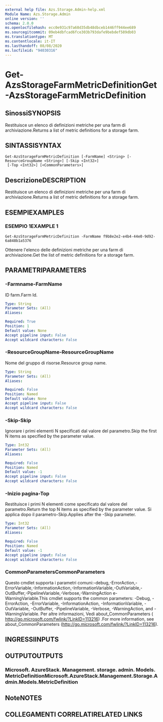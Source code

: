 ```yaml
---
external help file: Azs.Storage.Admin-help.xml
Module Name: Azs.Storage.Admin
online version: ''
schema: 2.0.0
ms.openlocfilehash: ecc0e931c97a60d35db48dbceb1446ff944ee689
ms.sourcegitcommit: 09eb4dbfcad6fce303b793dafe9bebdef589db03
ms.translationtype: MT
ms.contentlocale: it-IT
ms.lasthandoff: 08/08/2020
ms.locfileid: "94030316"
---
```

# <span data-ttu-id="8d40d-101">Get-AzsStorageFarmMetricDefinition</span><span class="sxs-lookup"><span data-stu-id="8d40d-101">Get-AzsStorageFarmMetricDefinition</span></span>

## <span data-ttu-id="8d40d-102">Sinossi</span><span class="sxs-lookup"><span data-stu-id="8d40d-102">SYNOPSIS</span></span>
<span data-ttu-id="8d40d-103">Restituisce un elenco di definizioni metriche per una farm di archiviazione.</span><span class="sxs-lookup"><span data-stu-id="8d40d-103">Returns a list of metric definitions for a storage farm.</span></span>

## <span data-ttu-id="8d40d-104">SINTASSI</span><span class="sxs-lookup"><span data-stu-id="8d40d-104">SYNTAX</span></span>

```
Get-AzsStorageFarmMetricDefinition [-FarmName] <String> [-ResourceGroupName <String>] [-Skip <Int32>]
 [-Top <Int32>] [<CommonParameters>]
```

## <span data-ttu-id="8d40d-105">Descrizione</span><span class="sxs-lookup"><span data-stu-id="8d40d-105">DESCRIPTION</span></span>
<span data-ttu-id="8d40d-106">Restituisce un elenco di definizioni metriche per una farm di archiviazione.</span><span class="sxs-lookup"><span data-stu-id="8d40d-106">Returns a list of metric definitions for a storage farm.</span></span>

## <span data-ttu-id="8d40d-107">ESEMPI</span><span class="sxs-lookup"><span data-stu-id="8d40d-107">EXAMPLES</span></span>

### <span data-ttu-id="8d40d-108">ESEMPIO 1</span><span class="sxs-lookup"><span data-stu-id="8d40d-108">EXAMPLE 1</span></span>
```
Get-AzsStorageFarmMetricDefinition -FarmName f9b8e2e2-e4b4-44e0-9d92-6a848b1a5376
```

<span data-ttu-id="8d40d-109">Ottenere l'elenco delle definizioni metriche per una farm di archiviazione.</span><span class="sxs-lookup"><span data-stu-id="8d40d-109">Get the list of metric definitions for a storage farm.</span></span>

## <span data-ttu-id="8d40d-110">PARAMETRI</span><span class="sxs-lookup"><span data-stu-id="8d40d-110">PARAMETERS</span></span>

### <span data-ttu-id="8d40d-111">-Farmname</span><span class="sxs-lookup"><span data-stu-id="8d40d-111">-FarmName</span></span>
<span data-ttu-id="8d40d-112">ID farm.</span><span class="sxs-lookup"><span data-stu-id="8d40d-112">Farm Id.</span></span>

```yaml
Type: String
Parameter Sets: (All)
Aliases:

Required: True
Position: 1
Default value: None
Accept pipeline input: False
Accept wildcard characters: False
```

### <span data-ttu-id="8d40d-113">-ResourceGroupName</span><span class="sxs-lookup"><span data-stu-id="8d40d-113">-ResourceGroupName</span></span>
<span data-ttu-id="8d40d-114">Nome del gruppo di risorse.</span><span class="sxs-lookup"><span data-stu-id="8d40d-114">Resource group name.</span></span>

```yaml
Type: String
Parameter Sets: (All)
Aliases:

Required: False
Position: Named
Default value: None
Accept pipeline input: False
Accept wildcard characters: False
```

### <span data-ttu-id="8d40d-115">-Skip</span><span class="sxs-lookup"><span data-stu-id="8d40d-115">-Skip</span></span>
<span data-ttu-id="8d40d-116">Ignorare i primi elementi N specificati dal valore del parametro.</span><span class="sxs-lookup"><span data-stu-id="8d40d-116">Skip the first N items as specified by the parameter value.</span></span>

```yaml
Type: Int32
Parameter Sets: (All)
Aliases:

Required: False
Position: Named
Default value: -1
Accept pipeline input: False
Accept wildcard characters: False
```

### <span data-ttu-id="8d40d-117">-Inizio pagina</span><span class="sxs-lookup"><span data-stu-id="8d40d-117">-Top</span></span>
<span data-ttu-id="8d40d-118">Restituisce i primi N elementi come specificato dal valore del parametro.</span><span class="sxs-lookup"><span data-stu-id="8d40d-118">Return the top N items as specified by the parameter value.</span></span>
<span data-ttu-id="8d40d-119">Si applica dopo il parametro-Skip.</span><span class="sxs-lookup"><span data-stu-id="8d40d-119">Applies after the -Skip parameter.</span></span>

```yaml
Type: Int32
Parameter Sets: (All)
Aliases:

Required: False
Position: Named
Default value: -1
Accept pipeline input: False
Accept wildcard characters: False
```

### <span data-ttu-id="8d40d-120">CommonParameters</span><span class="sxs-lookup"><span data-stu-id="8d40d-120">CommonParameters</span></span>
<span data-ttu-id="8d40d-121">Questo cmdlet supporta i parametri comuni:-debug,-ErrorAction,-ErrorVariable,-InformationAction,-InformationVariable,-OutVariable,-OutBuffer,-PipelineVariable,-Verbose,-WarningAction e-WarningVariable.</span><span class="sxs-lookup"><span data-stu-id="8d40d-121">This cmdlet supports the common parameters: -Debug, -ErrorAction, -ErrorVariable, -InformationAction, -InformationVariable, -OutVariable, -OutBuffer, -PipelineVariable, -Verbose, -WarningAction, and -WarningVariable.</span></span> <span data-ttu-id="8d40d-122">Per altre informazioni, Vedi about_CommonParameters ( http://go.microsoft.com/fwlink/?LinkID=113216) .</span><span class="sxs-lookup"><span data-stu-id="8d40d-122">For more information, see about_CommonParameters (http://go.microsoft.com/fwlink/?LinkID=113216).</span></span>

## <span data-ttu-id="8d40d-123">INGRESSI</span><span class="sxs-lookup"><span data-stu-id="8d40d-123">INPUTS</span></span>

## <span data-ttu-id="8d40d-124">OUTPUT</span><span class="sxs-lookup"><span data-stu-id="8d40d-124">OUTPUTS</span></span>

### <span data-ttu-id="8d40d-125">Microsoft. AzureStack. Management. storage. admin. Models. MetricDefinition</span><span class="sxs-lookup"><span data-stu-id="8d40d-125">Microsoft.AzureStack.Management.Storage.Admin.Models.MetricDefinition</span></span>

## <span data-ttu-id="8d40d-126">Note</span><span class="sxs-lookup"><span data-stu-id="8d40d-126">NOTES</span></span>

## <span data-ttu-id="8d40d-127">COLLEGAMENTI CORRELATI</span><span class="sxs-lookup"><span data-stu-id="8d40d-127">RELATED LINKS</span></span>
